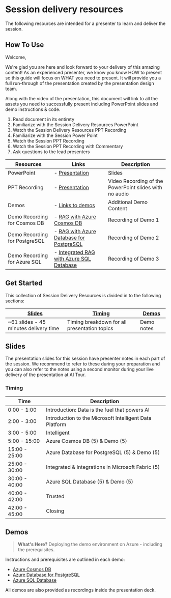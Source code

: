 # Session delivery resources

The following resources are intended for a presenter to learn and deliver the session.

## How To Use

Welcome,

We're glad you are here and look forward to your delivery of this amazing content! As an experienced presenter, we know you know HOW to present so this guide will focus on WHAT you need to present. It will provide you a full run-through of the presentation created by the presentation design team. 

Along with the video of the presentation, this document will link to all the assets you need to successfully present including PowerPoint slides and demo instructions &
code.

1.  Read document in its entirety
2.  Familiarize with the Session Delivery Resources PowerPoint
3.  Watch the Session Delivery Resources PPT Recording
4.  Familiarize with the Session Power Point
5.  Watch the Session PPT Recording  
6.  Watch the Session PPT Recording with Commentary 
7.  Ask questions to the lead presenters

| Resources          | Links                            | Description |
|-------------------|----------------------------------|-------------------|
| PowerPoint        | - [Presentation](../EN-US_BRK461_Tech.pdf) | Slides |
| PPT Recording     | - [Presentation]() | Video Recording of the PowerPoint slides with no audio |
| Demos             | - [Links to demos](#demos) | Additional Demo Content | 
| Demo Recording for Cosmos DB           | - [RAG with Azure Cosmos DB](https://aka.ms/AAs4l8v) | Recording of Demo 1 | 
| Demo Recording for PostgreSQL         | - [RAG with Azure Database for PostgreSQL]() | Recording of Demo 2 | 
| Demo Recording for Azure SQL           | - [Integrated RAG with Azure SQL Database](https://aka.ms/AAs50ne) | Recording of Demo 3 | 



## Get Started

This collection of Session Delivery Resources is divided in to the following sections:

| [Slides](#slides) | [Timing](#timing) | [Demos](#demos) | 
|-------------------|---------------------------|--------------------------------------
| ~61 slides - 45 minutes delivery time | Timing breakdown for all presentation topics | Demo notes


## Slides

The presentation slides for this session have presenter notes in each part of the session.  We recommend to refer to these during your preparation and you can also refer to the notes using a second monitor during your live delivery of the presentation at AI Tour.

### Timing

| Time        | Description 
--------------|-------------
0:00 - 1:00   | Introduction: Data is the fuel that powers AI
2:00 - 3:00   | Introduction to the Microsoft Intelligent Data Platform
3:00 - 5:00   | Intelligent
5:00 - 15:00  | Azure Cosmos DB (5) & Demo (5)
15:00 - 25:00 | Azure Database for PostgreSQL (5) & Demo (5) 
25:00 - 30:00 | Integrated & Integrations in Microsoft Fabric (5)
30:00 - 40:00 | Azure SQL Database (5) & Demo (5)
40:00 - 42:00 | Trusted
42:00 - 45:00 | Closing



## Demos

>**What's Here?** Deploying the demo environment on Azure - including the prerequisites.

Instructions and prerequisites are outlined in each demo: 
- [Azure Cosmos DB](1-cosmos-db-nosql)
- [Azure Database for PostgreSQL](2-postgres-rag)
- [Azure SQL Database](3-azure-sql-ai-search)

All demos are also provided as recordings inside the presentation deck.